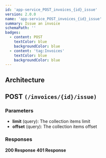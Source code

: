 ```yaml
---
id: 'app-service_POST_invoices_{id}_issue'
version: 2.0.0
name: 'app-service_POST_invoices_{id}_issue'
summary: Issue an invoice
schemaPath: ''
badges:
  - content: POST
    textColor: blue
    backgroundColor: blue
  - content: 'tag:Invoices'
    textColor: blue
    backgroundColor: blue
---
```

## Architecture
<NodeGraph />



## POST `(/invoices/{id}/issue)`

### Parameters
- **limit** (query): The collection items limit
- **offset** (query): The collection items offset




### Responses
**200 Response**
<SchemaViewer file="response-200.json" maxHeight="500" id="response-200" />
      **401 Response**
<SchemaViewer file="response-401.json" maxHeight="500" id="response-401" />
